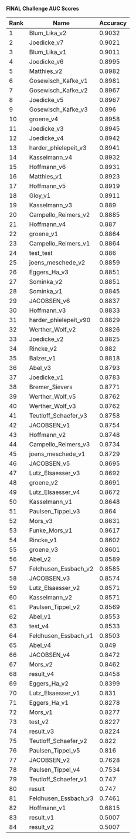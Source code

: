 **FINAL Challenge AUC Scores**


|Rank|Name|Accuracy|
|----|-----|---|
|1|Blum_Lika_v2|0.9032| 
|2|Joedicke_v7|0.9021| 
|3|Blum_Lika_v1|0.9011| 
|4|Joedicke_v6|0.8995| 
|5|Matthies_v2|0.8982| 
|6|Gosewisch_Kafke_v1|0.8981| 
|7|Gosewisch_Kafke_v2|0.8967| 
|8|Joedicke_v5|0.8967| 
|9|Gosewisch_Kafke_v3|0.896| 
|10|groene_v4|0.8958| 
|11|Joedicke_v3|0.8945| 
|12|Joedicke_v4|0.8942| 
|13|harder_phielepeit_v3|0.8941| 
|14|Kasselmann_v4|0.8932| 
|15|Hoffmann_v6|0.8931| 
|16|Matthies_v1|0.8923| 
|17|Hoffmann_v5|0.8919| 
|18|Gloy_v1|0.8911| 
|19|Kasselmann_v3|0.889| 
|20|Campello_Reimers_v2|0.8885| 
|21|Hoffmann_v4|0.887| 
|22|groene_v1|0.8864| 
|23|Campello_Reimers_v1|0.8864| 
|24|test_test|0.886| 
|25|joens_meschede_v2|0.8859| 
|26|Eggers_Ha_v3|0.8851| 
|27|Sominka_v2|0.8851| 
|28|Sominka_v1|0.8845| 
|29|JACOBSEN_v6|0.8837| 
|30|Hoffmann_v3|0.8833| 
|31|harder_phielepeit_v90|0.8829| 
|32|Werther_Wolf_v2|0.8826| 
|33|Joedicke_v2|0.8825| 
|34|Rincke_v2|0.882| 
|35|Balzer_v1|0.8818| 
|36|Abel_v3|0.8793| 
|37|Joedicke_v1|0.8783| 
|38|Bremer_Sievers|0.8771| 
|39|Werther_Wolf_v5|0.8762| 
|40|Werther_Wolf_v3|0.8762| 
|41|Teutloff_Schaefer_v3|0.8758| 
|42|JACOBSEN_v1|0.8754| 
|43|Hoffmann_v2|0.8748| 
|44|Campello_Reimers_v3|0.8734| 
|45|joens_meschede_v1|0.8729| 
|46|JACOBSEN_v5|0.8695| 
|47|Lutz_Elsaesser_v3|0.8692| 
|48|groene_v2|0.8691| 
|49|Lutz_Elsaesser_v4|0.8672| 
|50|Kasselmann_v1|0.8648| 
|51|Paulsen_Tippel_v3|0.864| 
|52|Mors_v3|0.8631| 
|53|Funke_Mors_v1|0.8617| 
|54|Rincke_v1|0.8602| 
|55|groene_v3|0.8601| 
|56|Abel_v2|0.8589| 
|57|Feldhusen_Essbach_v2|0.8585| 
|58|JACOBSEN_v3|0.8574| 
|59|Lutz_Elsaesser_v2|0.8571| 
|60|Kasselmann_v2|0.8571| 
|61|Paulsen_Tippel_v2|0.8569| 
|62|Abel_v1|0.8553| 
|63|test_v4|0.8533| 
|64|Feldhusen_Essbach_v1|0.8503| 
|65|Abel_v4|0.849| 
|66|JACOBSEN_v4|0.8472| 
|67|Mors_v2|0.8462| 
|68|result_v4|0.8458| 
|69|Eggers_Ha_v2|0.8399| 
|70|Lutz_Elsaesser_v1|0.831| 
|71|Eggers_Ha_v1|0.8278| 
|72|Mors_v1|0.8277| 
|73|test_v2|0.8227| 
|74|result_v3|0.8224| 
|75|Teutloff_Schaefer_v2|0.822| 
|76|Paulsen_Tippel_v5|0.816| 
|77|JACOBSEN_v2|0.7628| 
|78|Paulsen_Tippel_v4|0.7534| 
|79|Teutloff_Schaefer_v1|0.747| 
|80|result|0.747| 
|81|Feldhusen_Essbach_v3|0.7461| 
|82|Hoffmann_v1|0.6815| 
|83|result_v1|0.5007| 
|84|result_v2|0.5007| 
